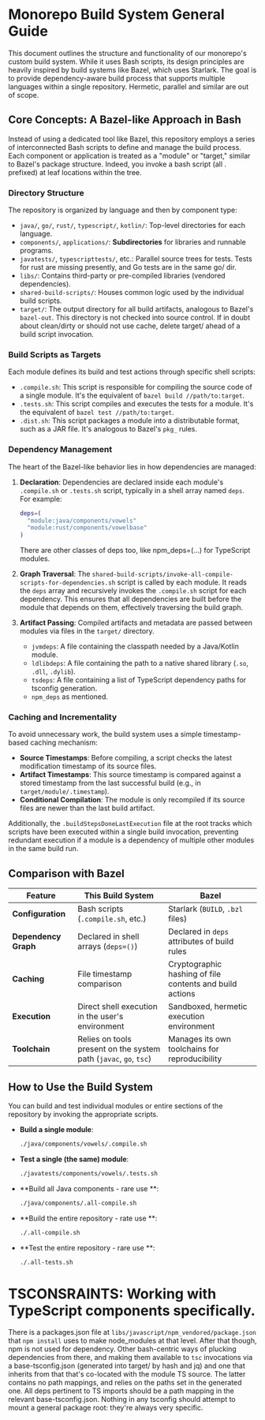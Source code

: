 # Monorepo Build System General Guide

This document outlines the structure and functionality of our monorepo's custom build system. While it uses Bash scripts, its design principles are heavily inspired by build systems like Bazel, which uses Starlark. The goal is to provide dependency-aware build process that supports multiple languages within a single repository. Hermetic, parallel and similar are out of scope.

## Core Concepts: A Bazel-like Approach in Bash

Instead of using a dedicated tool like Bazel, this repository employs a series of interconnected Bash scripts to define and manage the build process. Each component or application is treated as a "module" or "target," similar to Bazel's package structure. Indeed, you invoke a bash script (all . prefixed) at leaf locations within the tree.

### Directory Structure

The repository is organized by language and then by component type:

-   `java/`, `go/`, `rust/`, `typescript/`, `kotlin/`: Top-level directories for each language.
-   `components/`, `applications/`: **Subdirectories** for libraries and runnable programs.
-   `javatests/`, `typescripttests/`, etc.: Parallel source trees for tests. Tests for rust are missing presently, and Go tests are in the same go/ dir.
-   `libs/`: Contains third-party or pre-compiled libraries (vendored dependencies).
-   `shared-build-scripts/`: Houses common logic used by the individual build scripts.
-   `target/`: The output directory for all build artifacts, analogous to Bazel's `bazel-out`. This directory is not checked into source control.  If in doubt about clean/dirty or should not use cache, delete target/ ahead of a build script invocation.

### Build Scripts as Targets

Each module defines its build and test actions through specific shell scripts:

-   `.compile.sh`: This script is responsible for compiling the source code of a single module. It's the equivalent of `bazel build //path/to:target`.
-   `.tests.sh`: This script compiles and executes the tests for a module. It's the equivalent of `bazel test //path/to:target`.
-   `.dist.sh`: This script packages a module into a distributable format, such as a JAR file. It's analogous to Bazel's `pkg_` rules.

### Dependency Management

The heart of the Bazel-like behavior lies in how dependencies are managed:

1.  **Declaration**: Dependencies are declared inside each module's `.compile.sh` or `.tests.sh` script, typically in a shell array named `deps`. For example:
    ```bash
    deps=(
      "module:java/components/vowels"
      "module:rust/components/vowelbase"
    )
    ```
    There are other classes of deps too, like npm_deps=(...) for TypeScript modules.

2.  **Graph Traversal**: The `shared-build-scripts/invoke-all-compile-scripts-for-dependencies.sh` script is called by each module. It reads the `deps` array and recursively invokes the `.compile.sh` script for each dependency. This ensures that all dependencies are built before the module that depends on them, effectively traversing the build graph.

3.  **Artifact Passing**: Compiled artifacts and metadata are passed between modules via files in the `target/` directory.
    -   `jvmdeps`: A file containing the classpath needed by a Java/Kotlin module.
    -   `ldlibdeps`: A file containing the path to a native shared library (`.so`, `.dll`, `.dylib`).
    -   `tsdeps`: A file containing a list of TypeScript dependency paths for tsconfig generation.
    -   `npm_deps` as mentioned.

### Caching and Incrementality

To avoid unnecessary work, the build system uses a simple timestamp-based caching mechanism:

-   **Source Timestamps**: Before compiling, a script checks the latest modification timestamp of its source files.
-   **Artifact Timestamps**: This source timestamp is compared against a stored timestamp from the last successful build (e.g., in `target/module/.timestamp`).
-   **Conditional Compilation**: The module is only recompiled if its source files are newer than the last build artifact.

Additionally, the `.buildStepsDoneLastExecution` file at the root tracks which scripts have been executed within a single build invocation, preventing redundant execution if a module is a dependency of multiple other modules in the same build run.

## Comparison with Bazel

| Feature               | This Build System                                     | Bazel                                                 |
| --------------------- | ----------------------------------------------------- | ----------------------------------------------------- |
| **Configuration**     | Bash scripts (`.compile.sh`, etc.)                    | Starlark (`BUILD`, `.bzl` files)                      |
| **Dependency Graph**  | Declared in shell arrays (`deps=()`)                  | Declared in `deps` attributes of build rules          |
| **Caching**           | File timestamp comparison                             | Cryptographic hashing of file contents and build actions |
| **Execution**         | Direct shell execution in the user's environment      | Sandboxed, hermetic execution environment             |
| **Toolchain**         | Relies on tools present on the system path (`javac`, `go`, `tsc`) | Manages its own toolchains for reproducibility        |

## How to Use the Build System

You can build and test individual modules or entire sections of the repository by invoking the appropriate scripts.

-   **Build a single module**:
    ```bash
    ./java/components/vowels/.compile.sh
    ```

-   **Test a single (the same) module**:
    ```bash
    ./javatests/components/vowels/.tests.sh
    ```

-   **Build all Java components - rare use **:
    ```bash
    ./java/components/.all-compile.sh
    ```

-   **Build the entire repository - rate use **:
    ```bash
    ./.all-compile.sh
    ```

-   **Test the entire repository - rare use **:
    ```bash
    ./.all-tests.sh
    ```
# TSCONSRAINTS: Working with TypeScript components specifically.  

There is a packages.json file at `libs/javascript/npm_vendored/package.json` that `npm install` uses to make node_modules at that level. After that though, npm is not used for dependency. Other bash-centric ways of plucking dependencies from there, and making them available to `tsc` invocations via a base-tsconfig.json (generated into target/ by hash and jq) and one that inherits from that that's co-located with the module TS source.  The latter contains no path mappings, and relies on the paths set in the generated one. All deps pertinent to TS imports should be a path mapping in the relevant base-tsconfig.json. Nothing in any tsconfig should attempt to mount a general package root: they're always very specific. 